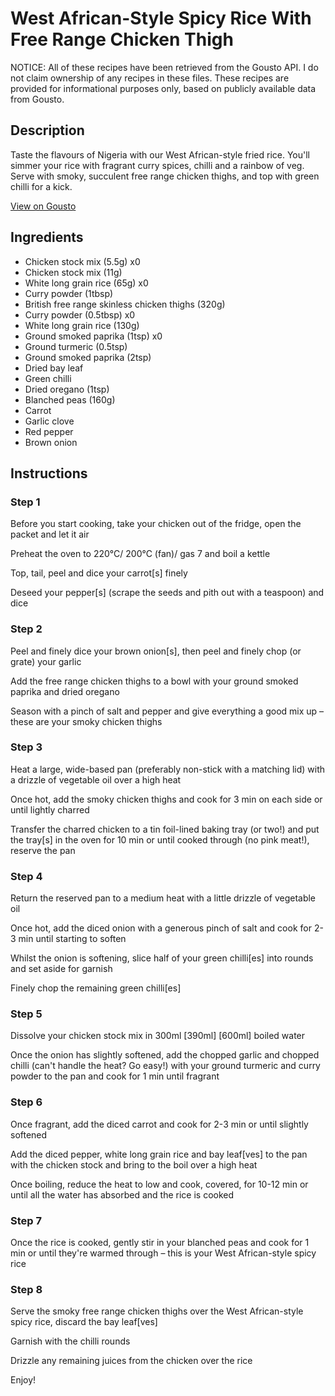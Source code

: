# West African-Style Spicy Rice With Free Range Chicken Thigh

NOTICE: All of these recipes have been retrieved from the Gousto API. I do not claim ownership of any recipes in these files. These recipes are provided for informational purposes only, based on publicly available data from Gousto.

## Description

Taste the flavours of Nigeria with our West African-style fried rice. You'll simmer your rice with fragrant curry spices, chilli and a rainbow of veg. Serve with smoky, succulent free range chicken thighs, and top with green chilli for a kick. 


[View on Gousto](https://www.gousto.co.uk/recipes/cookbook/west-african-style-spicy-rice-with-smoky-free-range-chicken-thigh)

## Ingredients

- Chicken stock mix (5.5g) x0
- Chicken stock mix (11g)
- White long grain rice (65g) x0
- Curry powder (1tbsp)
- British free range skinless chicken thighs (320g)
- Curry powder (0.5tbsp) x0
- White long grain rice (130g)
- Ground smoked paprika (1tsp) x0
- Ground turmeric (0.5tsp)
- Ground smoked paprika (2tsp)
- Dried bay leaf
- Green chilli
- Dried oregano (1tsp)
- Blanched peas (160g)
- Carrot
- Garlic clove
- Red pepper
- Brown onion

## Instructions


### Step 1

Before you start cooking, take your chicken out of the fridge, open the packet and let it air

Preheat the oven to 220°C/ 200°C (fan)/ gas 7 and boil a kettle

Top, tail, peel and dice your carrot[s] finely

Deseed your pepper[s] (scrape the seeds and pith out with a teaspoon) and dice


### Step 2

Peel and finely dice your brown onion[s], then peel and finely chop (or grate) your garlic

Add the free range chicken thighs to a bowl with your ground smoked paprika and dried oregano

Season with a pinch of salt and pepper and give everything a good mix up – these are your smoky chicken thighs


### Step 3

Heat a large, wide-based pan (preferably non-stick with a matching lid)  with a drizzle of vegetable oil over a high heat

Once hot, add the smoky chicken thighs and cook for 3 min on each side or until lightly charred

Transfer the charred chicken to a tin foil-lined baking tray (or two!) and put the tray[s] in the oven for 10 min or until cooked through (no pink meat!), reserve the pan


### Step 4

Return the reserved pan to a medium heat with a little drizzle of vegetable oil

Once hot, add the diced onion with a generous pinch of salt and cook for 2-3 min until starting to soften

Whilst the onion is softening, slice half of your green chilli[es] into rounds and set aside for garnish

Finely chop the remaining green chilli[es]


### Step 5

Dissolve your chicken stock mix in 300ml <span class="text-purple">[390ml]</span><span class="text-danger"> [600ml] </span>boiled water

Once the onion has slightly softened, add the chopped garlic and chopped chilli (can't handle the heat? Go easy!) with your ground turmeric and curry powder to the pan and cook for 1 min until fragrant


### Step 6

Once fragrant, add the diced carrot and cook for 2-3 min or until slightly softened

Add the diced pepper, white long grain rice and bay leaf[ves]<span class="text-danger"> </span>to the pan with the chicken stock and bring to the boil over a high heat

Once boiling, reduce the heat to low and cook, covered, for 10-12 min or until all the water has absorbed and the rice is cooked


### Step 7

Once the rice is cooked, gently stir in your blanched peas and cook for 1 min or until they're warmed through – this is your West African-style spicy rice

### Step 8

Serve the smoky free range chicken thighs over the West African-style spicy rice, discard the bay leaf[ves]

Garnish with the chilli rounds

Drizzle any remaining juices from the chicken over the rice

Enjoy!

